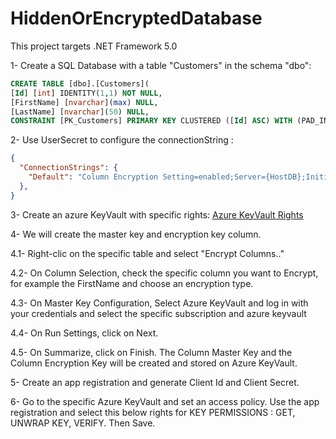 # HiddenOrEncryptedDatabase

This project targets .NET Framework 5.0

1- Create a SQL Database with a table "Customers" in the schema "dbo":
```SQL
CREATE TABLE [dbo].[Customers]( 
[Id] [int] IDENTITY(1,1) NOT NULL, 
[FirstName] [nvarchar](max) NULL, 
[LastName] [nvarchar](50) NULL, 
CONSTRAINT [PK_Customers] PRIMARY KEY CLUSTERED ([Id] ASC) WITH (PAD_INDEX = OFF, STATISTICS_NORECOMPUTE = OFF, IGNORE_DUP_KEY = OFF, ALLOW_ROW_LOCKS = ON, ALLOW_PAGE_LOCKS = ON) ON [PRIMARY])
```
2- Use UserSecret to configure the connectionString :
```JSON
{
  "ConnectionStrings": {
    "Default": "Column Encryption Setting=enabled;Server={HostDB};Initial Catalog={DBName};Persist Security Info=False;User ID={User};Password={Password};"
  },
}
```
3- Create an azure KeyVault with specific rights:
 [Azure KeyVault Rights](https://docs.microsoft.com/en-us/sql/relational-databases/security/encryption/create-and-store-column-master-keys-always-encrypted?view=sql-server-ver15#key-vaults)
 
4- We will create the master key and encryption key column. 

4.1- Right-clic on the specific table and select "Encrypt Columns.."

4.2- On Column Selection, check the specific column you want to Encrypt, for example the FirstName and choose an encryption type.

4.3- On Master Key Configuration, Select Azure KeyVault and log in with your credentials and select the specific subscription and azure keyvault

4.4- On Run Settings, click on Next.

4.5- On Summarize, click on Finish. The Column Master Key and the Column Encryption Key will be created and stored on Azure KeyVault.

5- Create an app registration and generate Client Id and Client Secret.

6- Go to the specific Azure KeyVault and set an access policy. Use the app registration and select this below rights for KEY PERMISSIONS : GET, UNWRAP KEY, VERIFY. Then Save.


